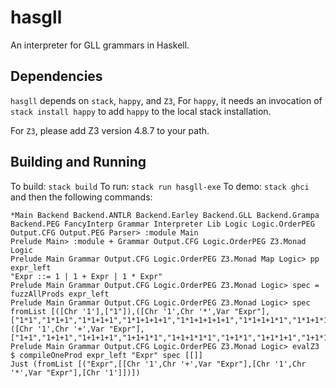 # hasgll
An interpreter for GLL grammars in Haskell. 

## Dependencies
`hasgll` depends on `stack`, `happy`, and `Z3`, For `happy`, it needs an invocation of `stack install happy` to add
`happy` to the local stack installation.

For `Z3`, please add Z3 version 4.8.7 to your path.

## Building and Running

To build: `stack build`
To run: `stack run hasgll-exe`
To demo: `stack ghci`
and then the following commands:

```
*Main Backend Backend.ANTLR Backend.Earley Backend.GLL Backend.Grampa Backend.PEG FancyInterp Grammar Interpreter Lib Logic Logic.OrderPEG Output.CFG Output.PEG Parser> :module Main
Prelude Main> :module + Grammar Output.CFG Logic.OrderPEG Z3.Monad Logic
Prelude Main Grammar Output.CFG Logic.OrderPEG Z3.Monad Map Logic> pp expr_left
"Expr ::= 1 | 1 + Expr | 1 * Expr"
Prelude Main Grammar Output.CFG Logic.OrderPEG Z3.Monad Logic> spec = fuzzAllProds expr_left
Prelude Main Grammar Output.CFG Logic.OrderPEG Z3.Monad Logic> spec
fromList [([Chr '1'],["1"]),([Chr '1',Chr '*',Var "Expr"],["1*1","1*1+1","1*1+1+1","1*1+1+1+1","1*1+1+1+1+1","1*1+1+1*1","1*1+1*1","1*1+1*1+1","1*1*1","1*1*1+1","1*1*1+1+1","1*1*1*1"]),([Chr '1',Chr '+',Var "Expr"],["1+1","1+1+1","1+1+1+1","1+1+1*1","1+1+1*1*1","1+1*1","1+1*1+1","1+1*1+1*1","1+1*1*1","1+1*1*1+1","1+1*1*1*1","1+1*1*1*1*1"])]
Prelude Main Grammar Output.CFG Logic.OrderPEG Z3.Monad Logic> evalZ3 $ compileOneProd expr_left "Expr" spec [[]]
Just (fromList [("Expr",[[Chr '1',Chr '+',Var "Expr"],[Chr '1',Chr '*',Var "Expr"],[Chr '1']])])
```

